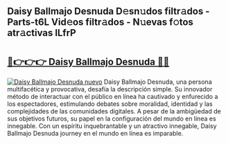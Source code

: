 ## Daisy Ballmajo Desnuda D𝚎sn𝚞dos filtr𝚊dos - Parts-t6L Vid𝚎os filtr𝚊dos - N𝚞evas f𝚘tos atr𝚊ctivas lLfrP

# <h2><a href="http://mbd7nj8.tromn.icu/?c=Daisy+Ballmajo+Desnuda">🔗👉👉👉 Daisy Ballmajo Desnuda 🔗🔗</a></h2>

[![Daisy Ballmajo Desnuda nuevo](https://i.imgur.com/pEAQMta.gif)](http://mbd7nj8.tromn.icu/?c=Daisy+Ballmajo+Desnuda)
Daisy Ballmajo Desnuda, una persona multifacética y provocativa, desafía la descripción simple. Su innovador método de interactuar con el público en línea ha cautivado y enfurecido a los espectadores, estimulando debates sobre moralidad, identidad y las complejidades de las comunidades digitales. A pesar de la ambigüedad de sus objetivos futuros, su papel en la configuración del mundo en línea es innegable. Con un espíritu inquebrantable y un atractivo innegable, Daisy Ballmajo Desnuda journey en el mundo en línea es imparable.
